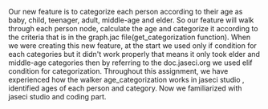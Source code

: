 Our new feature is to categorize each person according to their age as baby, child, teenager, adult, middle-age and elder. So our feature will walk through each person node, calculate the age and categorize it according to the criteria that is in the graph.jac file(get_categorization function).
When we were creating this new feature, at the start we used only if condition for each categories but it didn't work properly that means it only took elder and middle-age categories then by referring to the doc.jaseci.org we used elif condition for categorization.
Throughout this assignment, we have experienced how the walker age_categorization works in jaseci studio , identified ages of each person and category.
Now we familiarized with jaseci studio and coding part.
